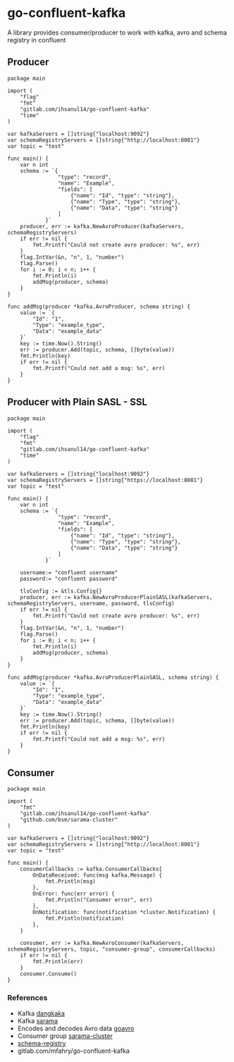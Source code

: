 # go-confluent-kafka

A library provides consumer/producer to work with kafka, avro and schema registry in confluent

## Producer

```
package main

import (
	"flag"
	"fmt"
	"gitlab.com/ihsanul14/go-confluent-kafka"
	"time"
)

var kafkaServers = []string{"localhost:9092"}
var schemaRegistryServers = []string{"http://localhost:8081"}
var topic = "test"

func main() {
	var n int
	schema := `{
				"type": "record",
				"name": "Example",
				"fields": [
					{"name": "Id", "type": "string"},
					{"name": "Type", "type": "string"},
					{"name": "Data", "type": "string"}
				]
			}`
	producer, err := kafka.NewAvroProducer(kafkaServers, schemaRegistryServers)
	if err != nil {
		fmt.Printf("Could not create avro producer: %s", err)
	}
	flag.IntVar(&n, "n", 1, "number")
	flag.Parse()
	for i := 0; i < n; i++ {
		fmt.Println(i)
		addMsg(producer, schema)
	}
}

func addMsg(producer *kafka.AvroProducer, schema string) {
	value := `{
		"Id": "1",
		"Type": "example_type",
		"Data": "example_data"
	}`
	key := time.Now().String()
	err := producer.Add(topic, schema, []byte(value))
	fmt.Println(key)
	if err != nil {
		fmt.Printf("Could not add a msg: %s", err)
	}
}
```

## Producer with Plain SASL - SSL

```
package main

import (
	"flag"
	"fmt"
	"gitlab.com/ihsanul14/go-confluent-kafka"
	"time"
)

var kafkaServers = []string{"localhost:9092"}
var schemaRegistryServers = []string{"https://localhost:8081"}
var topic = "test"

func main() {
	var n int
	schema := `{
				"type": "record",
				"name": "Example",
				"fields": [
					{"name": "Id", "type": "string"},
					{"name": "Type", "type": "string"},
					{"name": "Data", "type": "string"}
				]
			}`

    username:= "confluent username"
    password:= "confluent password"

    tlsConfig := &tls.Config{}
	producer, err := kafka.NewAvroProducerPlainSASL(kafkaServers, schemaRegistryServers, username, password, tlsConfig)
	if err != nil {
		fmt.Printf("Could not create avro producer: %s", err)
	}
	flag.IntVar(&n, "n", 1, "number")
	flag.Parse()
	for i := 0; i < n; i++ {
		fmt.Println(i)
		addMsg(producer, schema)
	}
}

func addMsg(producer *kafka.AvroProducerPlainSASL, schema string) {
	value := `{
		"Id": "1",
		"Type": "example_type",
		"Data": "example_data"
	}`
	key := time.Now().String()
	err := producer.Add(topic, schema, []byte(value))
	fmt.Println(key)
	if err != nil {
		fmt.Printf("Could not add a msg: %s", err)
	}
}
```

## Consumer
```
package main

import (
	"fmt"
	"gitlab.com/ihsanul14/go-confluent-kafka"
	"github.com/bsm/sarama-cluster"
)

var kafkaServers = []string{"localhost:9092"}
var schemaRegistryServers = []string{"http://localhost:8081"}
var topic = "test"

func main() {
	consumerCallbacks := kafka.ConsumerCallbacks{
		OnDataReceived: func(msg kafka.Message) {
			fmt.Println(msg)
		},
		OnError: func(err error) {
			fmt.Println("Consumer error", err)
		},
		OnNotification: func(notification *cluster.Notification) {
			fmt.Println(notification)
		},
	}

	consumer, err := kafka.NewAvroConsumer(kafkaServers, schemaRegistryServers, topic, "consumer-group", consumerCallbacks)
	if err != nil {
		fmt.Println(err)
	}
	consumer.Consume()
}
```

### References

* Kafka [dangkaka](https://github.com/dangkaka/go-kafka-avro)
* Kafka [sarama](https://github.com/Shopify/sarama)
* Encodes and decodes Avro data [goavro](https://github.com/linkedin/goavro)
* Consumer group [sarama-cluster](https://github.com/bsm/sarama-cluster)
* [schema-registry](https://github.com/confluentinc/schema-registry)
* gitlab.com/mfahry/go-confluent-kafka

